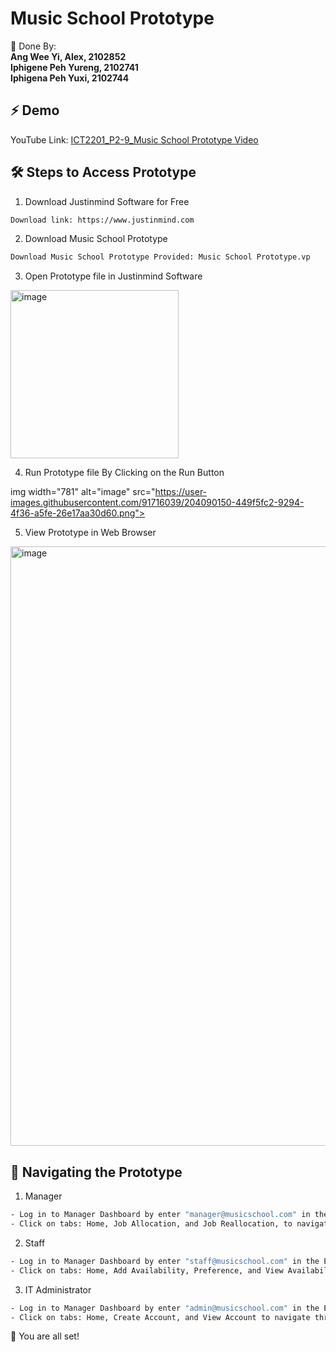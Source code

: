 # Music School Prototype

🧐 Done By: <br/>
**Ang Wee Yi, Alex, 2102852** <br/>
**Iphigene Peh Yureng, 2102741** <br/>
**Iphigena Peh Yuxi, 2102744** 

## ⚡ Demo

<a href="https://youtu.be/3muN_WrOLIc" target="blank">
</a>

YouTube Link: [ICT2201_P2-9_Music School Prototype Video](https://youtu.be/3muN_WrOLIc)

## 🛠️ Steps to Access Prototype

1. Download Justinmind Software for Free

```bash
Download link: https://www.justinmind.com
```

2. Download Music School Prototype

```bash
Download Music School Prototype Provided: Music School Prototype.vp 
```

3. Open Prototype file in Justinmind Software

<img width="269" alt="image" src="https://user-images.githubusercontent.com/91716039/204090113-216b09df-496a-4986-a7f7-66c27f6aa6cb.png">


4. Run Prototype file By Clicking on the Run Button

img width="781" alt="image" src="https://user-images.githubusercontent.com/91716039/204090150-449f5fc2-9294-4f36-a5fe-26e17aa30d60.png">


5. View Prototype in Web Browser

<img width="959" alt="image" src="https://user-images.githubusercontent.com/91716039/204090235-37158498-6864-45b1-a9b4-754da24b500b.png">


## 🚀 Navigating the Prototype

1. Manager 

```bash
- Log in to Manager Dashboard by enter "manager@musicschool.com" in the Email input
- Click on tabs: Home, Job Allocation, and Job Reallocation, to navigate through the pages 
```

2. Staff

```bash
- Log in to Manager Dashboard by enter "staff@musicschool.com" in the Email input
- Click on tabs: Home, Add Availability, Preference, and View Availabilty, to navigate through the pages 
```
3. IT Administrator

```bash
- Log in to Manager Dashboard by enter "admin@musicschool.com" in the Email input
- Click on tabs: Home, Create Account, and View Account to navigate through the pages 
```

🌟 You are all set!
